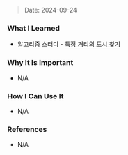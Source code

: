 > Date: 2024-09-24

### What I Learned

- 알고리즘 스터디 - [특정 거리의 도시 찾기 ](https://github.com/tjsry0466/algorithm-study/blob/main/BOJ/18352.py)

### Why It Is Important

- N/A

### How I Can Use It

- N/A

### References

- N/A

